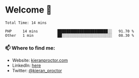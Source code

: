 # Welcome 🦘

<!--START_SECTION:waka-->

```text
Total Time: 14 mins

PHP     14 mins         ███████████████████████░░   91.70 %
Other   1 min           ██░░░░░░░░░░░░░░░░░░░░░░░   08.30 %
```

<!--END_SECTION:waka-->

### 📫 Where to find me:

-   Website: [kieranproctor.com](https://kieranproctor.com/)
-   LinkedIn: [here](https://www.linkedin.com/in/kieran-proctor-086b5a159/)
-   Twitter: [@kieran_proctor](https://twitter.com/kieran_proctor)
